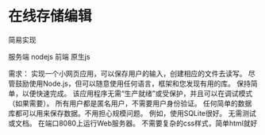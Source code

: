 # 在线存储编辑
简易实现

服务端 nodejs
前端 原生js

需求：
	实现一个小网页应用，可以保存用户的输入，创建相应的文件去读写。
	尽管鼓励使用Node.js，但可以随意使用任何语言，框架和您发现有用的库。 保持简单，以便快速完成。
	该应用程序无需“生产就绪”或受保护，并且可以在调试模式（如果需要）。
	所有用户都是匿名用户，不需要用户身份验证。
	任何简单的数据库都可以用来保存数据。不用担心规模问题。 例如，使用SQLite很好。
	无需测试或文档。
	在端口8080上运行Web服务器。
	不需要复杂的css样式，简单html就好
